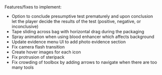 Features/fixes to implement:
  - Option to conclude presumptive test prematurely and upon conclusion let the player decide the results of the test (positive, negative, or inconclusive)
  - Tape sliding across bag with horizontal drag during the packaging
  - Spray animation when using blood enhancer which affects background
  - Update evidence menu UI to add photo evidence section
  - Fix camera flash transition
  - Create hover images for each icon
  - Fix protrusion of steripack
  - Fix crowding of toolbox by adding arrows to navigate when there are too many tools
